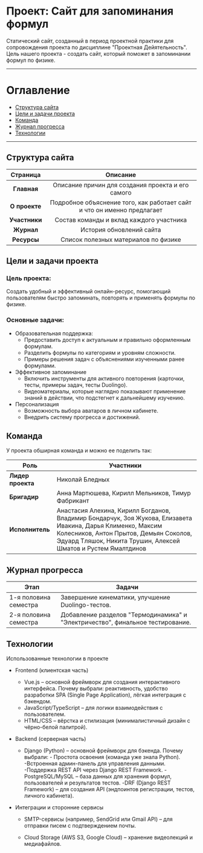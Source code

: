 # Проект: Сайт для запоминания формул

Статический сайт, созданный в период проектной практики для сопровождения проекта по дисциплине "Проектная Дейятельность".
Цель нашего проекта - создать сайт, который поможет в запоминании формул по физике.

---

# Оглавление

- [Структура сайта](#структура-сайта)
- [Цели и задачи проекта](#Цели-и-задачи-проекта)
- [Команда](#Команда)
- [Журнал прогресса](#Журнал-прогресса)
- [Технологии](#Технологии)

---

## Структура сайта

|   Страница    |                                Описание                                 |
| :-----------: | :---------------------------------------------------------------------: |
|  **Главная**  |            Описание причин для создания проекта и его самого            |
| **О проекте** | Подробное объяснение того, как работает сайт и что он именно предлагает |
| **Участники** |                Состав команды и вклад каждого участника                 |
|  **Журнал**   |                        История обновлений сайта                         |
|  **Ресурсы**  |                  Список полезных материалов по физике                   |

## Цели и задачи проекта

### Цель проекта:

Создать удобный и эффективный онлайн-ресурс, помогающий пользователям быстро запоминать, повторять и применять формулы по физике.

### Основные задачи:

- Образовательная поддержка:
  - Предоставить доступ к актуальным и правильно оформленным формулам.
  - Разделить формулы по категориям и уровням сложности.
  - Примеры решения задач с объяснениями изученными ранее формулами.
- Эффективное запоминание
  - Включить инструменты для активного повторения (карточки, тесты, примеры задач, тесты Duolingo).
  - Видеоматериалы, которые наглядно показывают применение знаний в действии, что подстегнет к дальнейшему изучению.
- Персонализация
  - Возможность выбора аватаров в личном кабинете.
  - Внедрить систему прогресса и достижений.

## Команда

У проекта обширная команда и можно ее поделить так:

| Роль              | Участники                                                                                                                                                                                                                |
| ----------------- | ------------------------------------------------------------------------------------------------------------------------------------------------------------------------------------------------------------------------ |
| **Лидер проекта** | Николай Бледных                                                                                                                                                                                                          |
| **Бригадир**      | Анна Мартюшева, Кирилл Мельников, Тимур Фабрикант                                                                                                                                                                        |
| **Исполнитель**   | Анастасия Алехина, Кирилл Богданов, Владимир Бондарчук, Зоя Жукова, Елизавета Ивакина, Дарья Клименко, Максим Колесников, Антон Прытов, Демьян Соколов, Эдуард Тляшок, Никита Трушин, Алексей Шматов и Рустем Ямалтдинов |

## Журнал прогресса

| Этап                  | Задачи                                                                         |
| --------------------- | ------------------------------------------------------------------------------ |
| 1-я половина семестра | Завершение кинематики, улучшение Duolingo-тестов.                              |
| 2-я половина семестра | Добавление разделов "Термодинамика" и "Электричество", финальное тестирование. |

## Технологии

Использованные технологии в проекте

- Frontend (клиентская часть)

  - Vue.js – основной фреймворк для создания интерактивного интерфейса.
    Почему выбрали: реактивность, удобство разработки SPA (Single Page Application), лёгкая интеграция с бэкендом.
  - JavaScript/TypeScript – для логики взаимодействия с пользователем.
  - HTML/CSS – вёрстка и стилизация (минималистичный дизайн с чёрно-белой палитрой).

- Backend (серверная часть)

  - Django (Python) – основной фреймворк для бэкенда.
    Почему выбрали: - Простота освоения (команда уже знала Python).
    -Встроенная админ-панель для управления данными.
    -Поддержка REST API через Django REST Framework.
    -PostgreSQL/MySQL – база данных для хранения формул, пользователей и результатов тестов.
    -DRF (Django REST Framework) – для создания API (эндпоинтов регистрации, тестов, личного кабинета).

- Интеграции и сторонние сервисы

  - SMTP-сервисы (например, SendGrid или Gmail API) – для отправки писем с подтверждением почты.

  - Cloud Storage (AWS S3, Google Cloud) – хранение видеолекций и медиафайлов.
